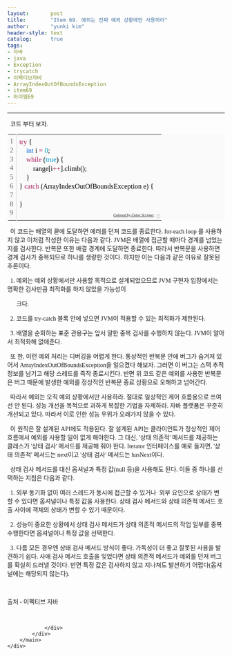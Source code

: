 ```yaml
---
layout:       post
title:        "Item 69. 예외는 진짜 예외 상황에만 사용하라"
author:       "yunki kim"
header-style: text
catalog:      true
tags: 
- 자바
- java
- Exception
- trycatch
- 이펙티브자바
- ArrayIndexOutOfBoundsException
- item69
- 아이템69
---
```


<head></head>
<body id="tt-body-page" class="">
<div id="wrap" class="wrap-right">
    <div id="container">
        <main class="main ">
            <div class="area-main">
                <div class="area-view">
                    <div class="article-header"></div>
                    <hr>
                    <div class="article-view">
                        <div class="contents_style">
                            <p data-ke-size="size16"><span style="font-family: 'Noto Serif KR';">&nbsp;&nbsp;코드 부터 보자.</span></p>
<div class="colorscripter-code" style="color: #010101; font-family: Consolas, 'Liberation Mono', Menlo, Courier, monospace !important; position: relative !important; overflow: auto;">
<table class="colorscripter-code-table" style="margin: 0; padding: 0; border: none; background-color: #fafafa; border-radius: 4px;" cellspacing="0" cellpadding="0" data-ke-align="alignLeft">
<tbody>
<tr>
<td style="padding: 6px; border-right: 2px solid #e5e5e5;">
<div style="margin: 0; padding: 0; word-break: normal; text-align: right; color: #666; font-family: Consolas, 'Liberation Mono', Menlo, Courier, monospace !important; line-height: 130%;">
<div style="line-height: 130%;"><span style="font-family: 'Noto Serif KR';">1</span></div>
<div style="line-height: 130%;"><span style="font-family: 'Noto Serif KR';">2</span></div>
<div style="line-height: 130%;"><span style="font-family: 'Noto Serif KR';">3</span></div>
<div style="line-height: 130%;"><span style="font-family: 'Noto Serif KR';">4</span></div>
<div style="line-height: 130%;"><span style="font-family: 'Noto Serif KR';">5</span></div>
<div style="line-height: 130%;"><span style="font-family: 'Noto Serif KR';">6</span></div>
<div style="line-height: 130%;"><span style="font-family: 'Noto Serif KR';">7</span></div>
<div style="line-height: 130%;"><span style="font-family: 'Noto Serif KR';">8</span></div>
<div style="line-height: 130%;"><span style="font-family: 'Noto Serif KR';">9</span></div>
</div>
</td>
<td style="padding: 6px 0; text-align: left;">
<div style="margin: 0; padding: 0; color: #010101; font-family: Consolas, 'Liberation Mono', Menlo, Courier, monospace !important; line-height: 130%;">
<div style="padding: 0 6px; white-space: pre; line-height: 130%;"><span style="font-family: 'Noto Serif KR';"><span style="color: #a71d5d;">try</span>&nbsp;{</span></div>
<div style="padding: 0 6px; white-space: pre; line-height: 130%;"><span style="font-family: 'Noto Serif KR';">&nbsp;&nbsp;&nbsp;&nbsp;<span style="color: #066de2;">int</span>&nbsp;i&nbsp;<span style="color: #0086b3;"></span><span style="color: #a71d5d;">=</span>&nbsp;<span style="color: #0099cc;">0</span>;</span></div>
<div style="padding: 0 6px; white-space: pre; line-height: 130%;"><span style="font-family: 'Noto Serif KR';">&nbsp;&nbsp;&nbsp;&nbsp;<span style="color: #a71d5d;">while</span>&nbsp;(<span style="color: #0099cc;">true</span>)&nbsp;{</span></div>
<div style="padding: 0 6px; white-space: pre; line-height: 130%;"><span style="font-family: 'Noto Serif KR';">&nbsp;&nbsp;&nbsp;&nbsp;&nbsp;&nbsp;&nbsp;&nbsp;range[i<span style="color: #0086b3;"></span><span style="color: #a71d5d;">+</span><span style="color: #0086b3;"></span><span style="color: #a71d5d;">+</span>].climb();</span></div>
<div style="padding: 0 6px; white-space: pre; line-height: 130%;"><span style="font-family: 'Noto Serif KR';">&nbsp;&nbsp;&nbsp;&nbsp;}</span></div>
<div style="padding: 0 6px; white-space: pre; line-height: 130%;"><span style="font-family: 'Noto Serif KR';">}&nbsp;<span style="color: #a71d5d;">catch</span>&nbsp;(ArrayIndexOutOfBoundsException&nbsp;e)&nbsp;{</span></div>
<div style="padding: 0 6px; white-space: pre; line-height: 130%;">&nbsp;</div>
<div style="padding: 0 6px; white-space: pre; line-height: 130%;"><span style="font-family: 'Noto Serif KR';">}</span></div>
<div style="padding: 0 6px; white-space: pre; line-height: 130%;">&nbsp;</div>
</div>
<div style="text-align: right; margin-top: -13px; margin-right: 5px; font-size: 9px; font-style: italic;"><span style="font-family: 'Noto Serif KR';"><a style="color: #e5e5e5text-decoration:none;" href="http://colorscripter.com/info#e" target="_blank" rel="noopener">Colored by Color Scripter</a></span></div>
</td>
<td style="vertical-align: bottom; padding: 0 2px 4px 0;"><span style="font-family: 'Noto Serif KR';"><a style="text-decoration: none; color: white;" href="http://colorscripter.com/info#e" target="_blank" rel="noopener"><span style="font-size: 9px; word-break: normal; background-color: #e5e5e5; color: white; border-radius: 10px; padding: 1px;">cs</span></a></span></td>
</tr>
</tbody>
</table>
</div>
<p data-ke-size="size16"><span style="font-family: 'Noto Serif KR';">&nbsp; 이 코드는 배열의 끝에 도달하면 에러를 던져 코드를 종료한다. for-each loop 를 사용하지 않고 이처럼 작성한 이유는 다음과 같다. JVM은 배열에 접근할 때마다 경계를 넘었는지를 검사한다. 반복문 또한 배결 경계에 도달하면 종료한다. 따라서 반복문을 사용하면 경계 검사가 중복되므로 하나를 생량한 것이다. 하지만 이는 다음과 같은 이유로 잘못된 추론이다.</span></p>
<p data-ke-size="size16"><span style="font-family: 'Noto Serif KR';">&nbsp; 1. 예외는 예외 상황에서만 사용할 목적으로 설계되었으므로 JVM 구현자 입장에서는 명확한 검사만큼 최적화를 하지 않았을 가능성이 </span></p>
<p data-ke-size="size16"><span style="font-family: 'Noto Serif KR';">&nbsp; &nbsp; &nbsp; 크다.</span></p>
<p data-ke-size="size16"><span style="font-family: 'Noto Serif KR';">&nbsp; 2. 코드를 try-catch 블록 안에 넣으면 JVM이 적용할 수 있는 최적화가 제한된다.</span></p>
<p data-ke-size="size16"><span style="font-family: 'Noto Serif KR';">&nbsp; 3. 배열을 순회하는 표준 관용구는 앞서 말한 중복 검사를 수행하지 않는다. JVM이 알아서 최적화해 없애준다.</span></p>
<p data-ke-size="size16"><span style="font-family: 'Noto Serif KR';">&nbsp; 또 한, 이런 예외 처리는 디버깅을 어렵게 한다. 통상적인 반복문 안에 버그가 숨겨져 있어서 ArrayIndexOutOfBoundsException을 일으켰다 해보자. 그러면 이 버그는 스택 추적 정보를 남기고 해당 스레드를 즉작 종료시킨다. 반면 위 코드 같은 예외를 사용한 반복문은 버그 때문에 발생한 예외를 정상적인 반복문 종료 상황으로 오해하고 넘어간다.</span></p>
<p data-ke-size="size16"><span style="font-family: 'Noto Serif KR';">&nbsp; 따라서 예외는 오직 예외 상황에서만 사용하라. 절대로 일상적인 제어 흐름용으로 쓰여선 안 된다. 성능 개선을 목적으로 과하게 복잡한 기법을 자제하라. 자바 플랫폼은 꾸준히 개선되고 있다. 따라서 이로 인한 성능 우위가 오래가지 않을 수 있다.</span></p>
<p data-ke-size="size16"><span style="font-family: 'Noto Serif KR';">&nbsp; 이 원칙은 잘 설계된 API에도 적용된다. 잘 설계된 API는 클라이언트가 정상적인 제어 흐름에서 예외를 사용할 일이 없게 해야한다. 그 대신, '상태 의존적' 메서드를 제공하는 클래스가 '상태 검사' 메서드를 제공해 줘야 한다. Iterator 인터페이스를 예로 들자면, '상태 의존적' 메서드는 next이고 '상태 검사' 메서드는 hasNext이다.</span></p>
<p data-ke-size="size16"><span style="font-family: 'Noto Serif KR';">&nbsp; 상태 검사 메서드를 대신 옵셔널과 특정 값(null 등)을 사용해도 된다. 이들 중 하나를 선택하는 지침은 다음과 같다.</span></p>
<p data-ke-size="size16"><span style="font-family: 'Noto Serif KR';">&nbsp; 1. 외부 동기화 없이 여러 스레드가 동시에 접근할 수 있거나&nbsp; 외부 요인으로 상태가 변할 수 있다면 옵셔널이나 특정 값을 사용한다. 상태 검사 메서드와 상태 의존적 메서드 호출 사이에 객체의 상태가 변할 수 있기 때문이다.</span></p>
<p data-ke-size="size16"><span style="font-family: 'Noto Serif KR';">&nbsp; 2. 성능이 중요한 상황에서 상태 검사 메서드가 상태 의존적 메서드의 작업 일부를 중복 수행한다면 옵셔널이나 특정 값을 선택한다.</span></p>
<p data-ke-size="size16"><span style="font-family: 'Noto Serif KR';">&nbsp; 3. 다름 모든 경우엔 상태 검사 메서드 방식이 좋다. 가독성이 더 좋고 잘못된 사용을 발견하기 쉽다. 사애 검사 메서드 호출을 잊었다면 상태 의존적 메서드가 예외를 던져 버그를 확실히 드러낼 것이다. 반면 특정 값은 검사하지 않고 지나쳐도 발션하기 어렵다(옵셔널에는 해당되지 않는다).</span></p>
<p data-ke-size="size16">&nbsp;</p>
<p data-ke-size="size16"><span style="font-family: 'Noto Serif KR';">출처 - 이펙티브 자바</span></p>
                        </div>
                        <br>
                        <div class="tags"></div>
                    </div>
                    
                </div>
            </div>
        </main>
    </div>
</div>


</body>